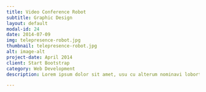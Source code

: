 ```yaml
---
title: Video Conference Robot
subtitle: Graphic Design
layout: default
modal-id: 24
date: 2014-07-09
img: telepresence-robot.jpg
thumbnail: telepresence-robot.jpg
alt: image-alt
project-date: April 2014
client: Start Bootstrap
category: Web Development
description: Lorem ipsum dolor sit amet, usu cu alterum nominavi lobortis. At duo novum diceret. Tantas apeirian vix et, usu sanctus postulant inciderint ut, populo diceret necessitatibus in vim. Cu eum dicam feugiat noluisse.

---
```

